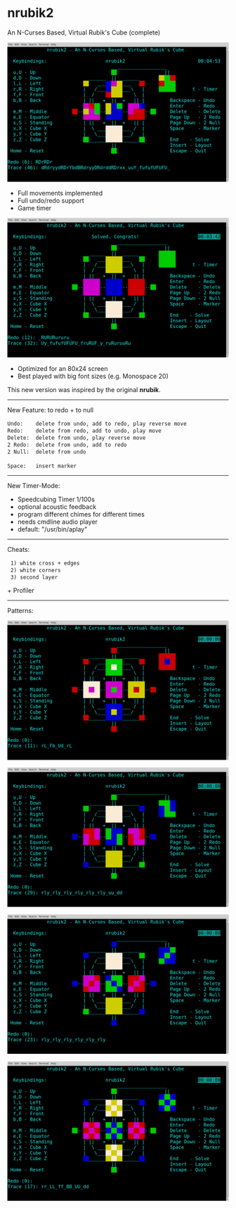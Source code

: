 # nrubik2
An N-Curses Based, Virtual Rubik's Cube (complete)

![Nrubik2](nrubik2.jpg?raw=true)

 - Full movements implemented
 - Full undo/redo support
 - Game timer

![Solved](nrubik2-solved.jpg?raw=true)

 - Optimized for an 80x24 screen
 - Best played with big font sizes (e.g. Monospace 20)

This new version was inspired by the original **nrubik**.

-----

New Feature: to redo + to null

```
Undo:    delete from undo, add to redo, play reverse move
Redo:    delete from redo, add to undo, play move
Delete:  delete from undo, play reverse move
2 Redo:  delete from undo, add to redo
2 Null:  delete from undo

Space:   insert marker
```

-----
New Timer-Mode:

 - Speedcubing Timer 1/100s
 - optional acoustic feedback
 - program different chimes for different times
 - needs cmdline audio player
 - default: "/usr/bin/aplay"

-----
Cheats:

```
 1) white cross + edges
 2) white corners
 3) second layer
```

 \+ Profiler

-----
Patterns:

![Nest](nest.jpg?raw=true)

![Z-Line](z-line.jpg?raw=true)

![Zigzag](zigzag.jpg?raw=true)

![Checkerboard](checkerboard.jpg?raw=true)
